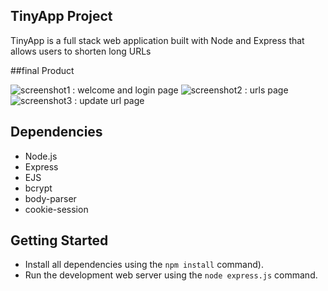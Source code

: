 ## TinyApp Project
TinyApp is a full stack web application built with Node and Express that allows users to shorten long URLs

##final Product

![screenshot1 : welcome and login page](#)
![screenshot2 : urls page](#)
![screenshot3 : update url page](#)

## Dependencies

- Node.js
- Express
- EJS
- bcrypt
- body-parser
- cookie-session

## Getting Started
- Install all dependencies using the `npm install` command).
- Run the development web server using the `node express.js` command.